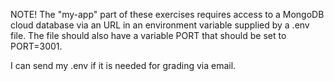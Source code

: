NOTE! The "my-app" part of these exercises requires access to a MongoDB cloud database via an URL in an environment variable supplied by a .env file. The file should also have a variable PORT that should be set to PORT=3001. 

I can send my .env if it is needed for grading via email. 